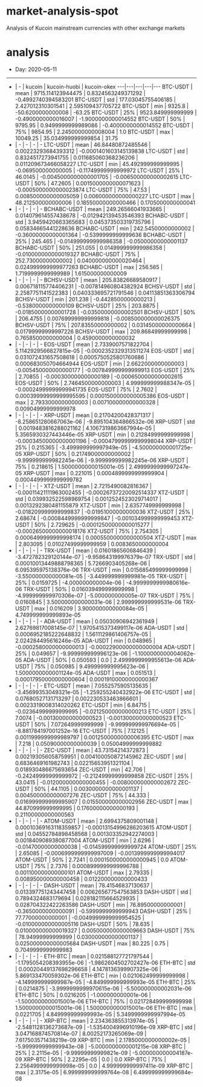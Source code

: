 # market-analysis-spot
Analysis of Kucoin mainstream currencies with other exchange markets
# analysis
* Day: 2020-05-11
---
 - | - | kucoin | kucoin-huobi | kucoin-okex
---|---|---|---|---
BTC-USDT | mean | 9715.114123944475 | 0.8324563249371292 | -0.4992740394583201
BTC-USDT | std | 177.03045755406185 | 2.427012310301541 | 2.595109437705722
BTC-USDT | min | 9325.8 | -50.6200000000008 | -63.25
BTC-USDT | 25% | 9523.849999999999 | -0.4900000000016007 | -1.9000000000014552
BTC-USDT | 50% | 9795.95 | 0.9499999999989086 | -0.4000000000014552
BTC-USDT | 75% | 9854.95 | 2.2450000000008004 | 1.0
BTC-USDT | max | 10049.25 | 35.034999999999854 | 31.75
- | - | - | - | -
LTC-USDT | mean | 46.84480872485546 | 0.00223293684393312 | -0.0001401603145139838
LTC-USDT | std | 0.8324517273941755 | 0.011685060368236206 | 0.011209673466058227
LTC-USDT | min | 45.492999999999995 | -0.069500000000005 | -0.11749999999999972
LTC-USDT | 25% | 46.0145 | -0.0045000000000001705 | -0.006500000000002615
LTC-USDT | 50% | 47.2605 | 0.0015000000000071623 | -0.0005000000000023874
LTC-USDT | 75% | 47.53 | 0.008500000000005059 | 0.006000000000000227
LTC-USDT | max | 48.212500000000006 | 0.18550000000000466 | 0.1705000000000041
- | - | - | - | -
BCHABC-USDT | mean | 249.26566041933665 | 0.014079614557438678 | -0.012942139453546393
BCHABC-USDT | std | 3.9459420663365683 | 0.045373503319735796 | 0.05834665441228636
BCHABC-USDT | min | 242.54500000000002 | -0.36000000000001364 | -0.5399999999999636
BCHABC-USDT | 25% | 245.465 | -0.014999999999986358 | -0.05000000000001137
BCHABC-USDT | 50% | 251.055 | 0.014999999999986358 | -0.010000000000019327
BCHABC-USDT | 75% | 252.73000000000002 | 0.040000000000020464 | 0.024999999999977263
BCHABC-USDT | max | 256.565 | 1.7199999999999989 | 1.615000000000009
- | - | - | - | -
BCHSV-USDT | mean | 205.83826689580917 | 0.006718115774406231 | -0.007814960804382924
BCHSV-USDT | std | 2.2587751141522383 | 0.040333695721791546 | 0.04113851363306794
BCHSV-USDT | min | 201.238 | -0.4428500000000213 | -0.5380000000000109
BCHSV-USDT | 25% | 203.8875 | -0.01850000000001728 | -0.03500000000002501
BCHSV-USDT | 50% | 206.4755 | 0.007699999999999818 | -0.008500000000026375
BCHSV-USDT | 75% | 207.83550000000002 | 0.03145000000000664 | 0.01799999999997226
BCHSV-USDT | max | 209.86849999999998 | 0.7658500000000004 | 0.4590000000000032
- | - | - | - | -
EOS-USDT | mean | 2.7339007571822704 | 5.1142929566827815e-05 | -0.0002352329313511274
EOS-USDT | std | 0.031072431657508618 | 0.0005750525801760686 | 0.000683050704664944
EOS-USDT | min | 2.6622000000000003 | -0.005450000000000177 | -0.007849999999999913
EOS-USDT | 25% | 2.70855 | -0.000300000000000189 | -0.0006500000000002615
EOS-USDT | 50% | 2.7464500000000003 | 4.999999999988347e-05 | -0.00024999999999941735
EOS-USDT | 75% | 2.7602 | 0.00039999999999995595 | 0.0001500000000005386
EOS-USDT | max | 2.7933000000000003 | 0.007100000000000328 | 0.00904999999999978
- | - | - | - | -
XRP-USDT | mean | 0.21704200428371317 | -8.258651280667063e-06 | -9.895104364866532e-06
XRP-USDT | std | 0.0019483816288021162 | 4.1067319863667994e-05 | 5.3565930327443446e-05
XRP-USDT | min | 0.21284999999999998 | -0.00034500000000001196 | -0.00047999999999998044
XRP-USDT | 25% | 0.215365 | -3.499999999997949e-05 | -4.500000000001725e-05
XRP-USDT | 50% | 0.21749000000000002 | -9.999999999982245e-06 | -9.999999999982245e-06
XRP-USDT | 75% | 0.218615 | 1.5000000000015001e-05 | 2.4999999999997247e-05
XRP-USDT | max | 0.221015 | 0.0004899999999999904 | 0.0004499999999999782
- | - | - | - | -
XTZ-USDT | mean | 2.7215490082816367 | -0.00011421111963002455 | -0.00026737220092514337
XTZ-USDT | std | 0.039932522598969754 | 0.0012524523029714017 | 0.0013292380481155879
XTZ-USDT | min | 2.6357749999999998 | -0.018209999999999837 | -0.01951000000000036
XTZ-USDT | 25% | 2.68674 | -0.0008449999999999847 | -0.001034999999999453
XTZ-USDT | 50% | 2.729625 | -0.00012500000000015277 | -0.00026500000000018176
XTZ-USDT | 75% | 2.754305 | 0.0006499999999998174 | 0.0005500000000000504
XTZ-USDT | max | 2.803095 | 0.01027499999999959 | 0.0083650000000004
- | - | - | - | -
TRX-USDT | mean | 0.01601865606846439 | -3.472782329120144e-07 | -9.958643199976379e-07
TRX-USDT | std | 0.00010013449888798365 | 5.7266903405268e-06 | 6.095395975138376e-06
TRX-USDT | min | 0.015685499999999998 | -3.550000000000081e-05 | -3.449999999999981e-05
TRX-USDT | 25% | 0.0159725 | -4.000000000004e-06 | -4.9999999999980616e-06
TRX-USDT | 50% | 0.016039499999999998 | -4.999999999970306e-07 | -5.000000000005e-07
TRX-USDT | 75% | 0.0160845 | 3.500000000000031e-06 | 2.999999999999531e-06
TRX-USDT | max | 0.016209 | 3.900000000000084e-05 | 4.749999999999893e-05
- | - | - | - | -
ADA-USDT | mean | 0.05030906942361949 | 2.62769817008145e-07 | 1.9705415373499117e-06
ADA-USDT | std | 0.0006952185222648832 | 1.5611129861406757e-05 | 2.024284495616246e-05
ADA-USDT | min | 0.048965 | -0.0002580000000000013 | -0.00022900000000000004
ADA-USDT | 25% | 0.049657 | -9.999999999996123e-06 | -1.1000000000004062e-05
ADA-USDT | 50% | 0.050593 | 0.0 | 2.4999999999955613e-06
ADA-USDT | 75% | 0.050985 | 9.499999999995623e-06 | 1.5000000000001124e-05
ADA-USDT | max | 0.051513 | 0.00017950000000000604 | 0.00019100000000000367
- | - | - | - | -
ETC-USDT | mean | 7.0552575905135635 | -3.45699353049321e-05 | -1.259255240432922e-06
ETC-USDT | std | 0.07680527131713297 | 0.002230533463866601 | 0.0023319008314020262
ETC-USDT | min | 6.84715 | -0.02364999999999995 | -0.021250000000000213
ETC-USDT | 25% | 7.0074 | -0.001300000000000523 | -0.001300000000000523
ETC-USDT | 50% | 7.072649999999999 | -9.999999999976694e-05 | -8.881784197001252e-16
ETC-USDT | 75% | 7.12125 | 0.0011999999999989797 | 0.0012500000000006395
ETC-USDT | max | 7.218 | 0.05090000000000039 | 0.05004999999999882
- | - | - | - | -
ZEC-USDT | mean | 43.73154214372873 | 0.002193056058759951 | 0.004100050872145962
ZEC-USDT | std | 0.6836469161982743 | 0.02215653951321104 | 0.018930486675693654
ZEC-USDT | min | 42.706 | -0.24249999999999972 | -0.21249999999999858
ZEC-USDT | 25% | 43.0415 | -0.012000000000000455 | -0.008000000000002672
ZEC-USDT | 50% | 44.1105 | 0.0030000000000001137 | 0.004500000000007276
ZEC-USDT | 75% | 44.333 | 0.016999999999995907 | 0.015500000000002956
ZEC-USDT | max | 44.870999999999995 | 0.17600000000000193 | 0.21100000000000563
- | - | - | - | -
ATOM-USDT | mean | 2.6994375809001148 | 0.00010369163118359857 | -0.00013154996286203615
ATOM-USDT | std | 0.04552784898458568 | 0.001303352942274003 | 0.0018409089380877004
ATOM-USDT | min | 2.6296 | -0.01470000000000038 | -0.014599999999999724
ATOM-USDT | 25% | 2.65085 | -0.0006999999999997009 | -0.0013999999999994017
ATOM-USDT | 50% | 2.7241 | 0.0001500000000000945 | 0.0
ATOM-USDT | 75% | 2.7376 | 0.0008999999999996788 | 0.001100000000000101
ATOM-USDT | max | 2.79335 | 0.008950000000000458 | 0.012200000000000433
- | - | - | - | -
DASH-USDT | mean | 78.41546837130637 | 0.013397751243447458 | 0.006265677547563853
DASH-USDT | std | 0.7894324683179694 | 0.028182115664529935 | 0.028704322422263586
DASH-USDT | min | 76.89500000000001 | -0.3650000000000091 | -0.5999999999999943
DASH-USDT | 25% | 77.77000000000001 | -0.0049999999999954525 | -0.010000000000005116
DASH-USDT | 50% | 78.635 | 0.010000000000019327 | 0.005000000000009663
DASH-USDT | 75% | 78.94999999999999 | 0.030000000000001137 | 0.025000000000005684
DASH-USDT | max | 80.225 | 0.75 | 0.7049999999999983
- | - | - | - | -
ETH-BTC | mean | 0.021588127721797544 | -1.1795054208393955e-06 | -1.9862604502702427e-06
ETH-BTC | std | 0.00020449137698296658 | 4.1478136399907325e-06 | 5.869133470059302e-06
ETH-BTC | min | 0.021062499999999998 | -4.149999999999987e-05 | -4.849999999999993e-05
ETH-BTC | 25% | 0.0214875 | -3.9999999999970615e-06 | -5.500000000002031e-06
ETH-BTC | 50% | 0.0216205 | -1.000000000001e-06 | -1.5000000000015001e-06
ETH-BTC | 75% | 0.021728499999999998 | 1.5000000000015001e-06 | 1.5000000000015001e-06
ETH-BTC | max | 0.0221705 | 4.849999999999993e-05 | 5.3499999999997994e-05
- | - | - | - | -
XRP-BTC | mean | 2.234363855313974e-05 | -2.5481128136273687e-09 | -1.5354004996910196e-09
XRP-BTC | std | 3.047168874570814e-07 | 8.00252173265069e-09 | 7.617503571438219e-09
XRP-BTC | min | 2.1785000000000002e-05 | -5.999999999999943e-08 | -5.0000000000001215e-08
XRP-BTC | 25% | 2.2115e-05 | -9.99999999999821e-09 | -5.000000000004187e-09
XRP-BTC | 50% | 2.2295e-05 | 0.0 | 0.0
XRP-BTC | 75% | 2.2564999999999998e-05 | 0.0 | 4.999999999997411e-09
XRP-BTC | max | 2.3175e-05 | 6.999999999999764e-08 | 6.499999999999684e-08

